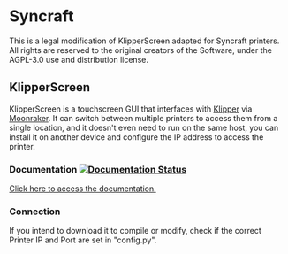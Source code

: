 # Syncraft
This is a legal modification of KlipperScreen adapted for Syncraft printers.
All rights are reserved to the original creators of the Software, under the AGPL-3.0 use and distribution license.

## KlipperScreen
KlipperScreen is a touchscreen GUI that interfaces with [Klipper](https://github.com/kevinOConnor/klipper) via [Moonraker](https://github.com/arksine/moonraker). It can switch between multiple printers to access them from a single location, and it doesn't even need to run on the same host, you can install it on another device and configure the IP address to access the printer.

### Documentation [![Documentation Status](https://readthedocs.org/projects/klipperscreen/badge/?version=latest)](https://klipperscreen.readthedocs.io/en/latest/?badge=latest)

[Click here to access the documentation.](https://klipperscreen.readthedocs.io/en/latest/)

### Connection
If you intend to download it to compile or modify, check if the correct Printer IP and Port are set in "config.py".